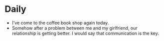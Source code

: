 # Daily

- I've come to the coffee book shop again today.
- Somehow after a problem between me and my girlfriend, our relationship is getting better. I would say that communication is the key.
